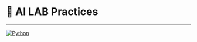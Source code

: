 #   🚀 AI LAB Practices

---------------------------------

[![Python](https://img.shields.io/badge/Python-3.10%2B-blue?logo=python)](https://www.python.org/)

